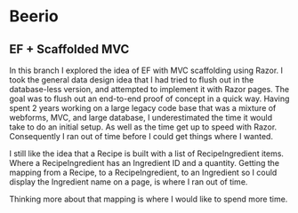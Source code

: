 # Beerio

## EF + Scaffolded MVC

In this branch I explored the idea of EF with MVC scaffolding using Razor. 
I took the general data design idea that I had tried to flush 
out in the database-less version, and attempted to implement it with Razor
pages. The goal was to flush out an end-to-end proof of concept in a quick way. 
Having spent 2 years working on a large legacy code base that was a mixture 
of webforms, MVC, and large database, I underestimated the time it would take 
to do an initial setup. As well as the time get up to speed with Razor. 
Consequently I ran out of time before I could get things where I wanted.

I still like the idea that a Recipe is built with a list of RecipeIngredient
items.  Where a RecipeIngredient has an Ingredient ID and a quantity.
Getting the mapping from a Recipe, to a RecipeIngredient, to an Ingredient so I
could display the Ingredient name on a page, is where I ran out of time.

Thinking more about that mapping is where I would like to spend more time.
